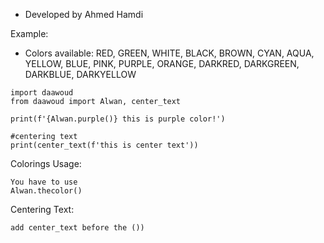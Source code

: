 - Developed by Ahmed Hamdi

Example:
- Colors available: RED, GREEN, WHITE, BLACK, BROWN, CYAN, AQUA, YELLOW, BLUE, PINK, PURPLE, ORANGE, DARKRED, DARKGREEN, DARKBLUE, DARKYELLOW

```
import daawoud
from daawoud import Alwan, center_text

print(f'{Alwan.purple()} this is purple color!')

#centering text
print(center_text(f'this is center text'))
```

Colorings Usage:

```
You have to use
Alwan.thecolor()
```

Centering Text:

```
add center_text before the ())
```

